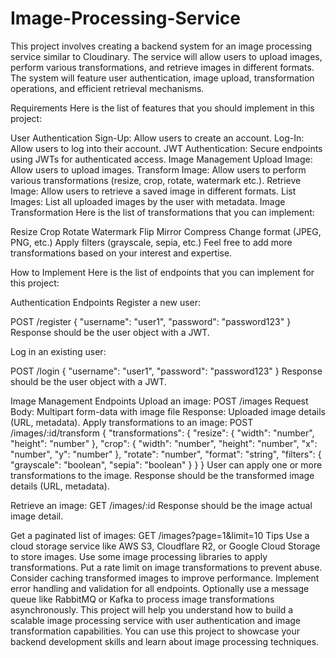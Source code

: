 # Image-Processing-Service

This project involves creating a backend system for an image processing service similar to Cloudinary. The service will allow users to upload images, perform various transformations, and retrieve images in different formats. The system will feature user authentication, image upload, transformation operations, and efficient retrieval mechanisms.

Requirements
Here is the list of features that you should implement in this project:

User Authentication
Sign-Up: Allow users to create an account.
Log-In: Allow users to log into their account.
JWT Authentication: Secure endpoints using JWTs for authenticated access.
Image Management
Upload Image: Allow users to upload images.
Transform Image: Allow users to perform various transformations (resize, crop, rotate, watermark etc.).
Retrieve Image: Allow users to retrieve a saved image in different formats.
List Images: List all uploaded images by the user with metadata.
Image Transformation
Here is the list of transformations that you can implement:

Resize
Crop
Rotate
Watermark
Flip
Mirror
Compress
Change format (JPEG, PNG, etc.)
Apply filters (grayscale, sepia, etc.)
Feel free to add more transformations based on your interest and expertise.

How to Implement
Here is the list of endpoints that you can implement for this project:

Authentication Endpoints
Register a new user:

POST /register
{
  "username": "user1",
  "password": "password123"
}
Response should be the user object with a JWT.

Log in an existing user:

POST /login
{
  "username": "user1",
  "password": "password123"
}
Response should be the user object with a JWT.

Image Management Endpoints
Upload an image:
POST /images
Request Body: Multipart form-data with image file
Response: Uploaded image details (URL, metadata).
Apply transformations to an image:
POST /images/:id/transform
{
  "transformations": {
    "resize": {
      "width": "number",
      "height": "number"
    },
    "crop": {
      "width": "number",
      "height": "number",
      "x": "number",
      "y": "number"
    },
    "rotate": "number",
    "format": "string",
    "filters": {
      "grayscale": "boolean",
      "sepia": "boolean"
    }
  }
}
User can apply one or more transformations to the image. Response should be the transformed image details (URL, metadata).

Retrieve an image:
GET /images/:id
Response should be the image actual image detail.

Get a paginated list of images:
GET /images?page=1&limit=10
Tips
Use a cloud storage service like AWS S3, Cloudflare R2, or Google Cloud Storage to store images.
Use some image processing libraries to apply transformations.
Put a rate limit on image transformations to prevent abuse.
Consider caching transformed images to improve performance.
Implement error handling and validation for all endpoints.
Optionally use a message queue like RabbitMQ or Kafka to process image transformations asynchronously.
This project will help you understand how to build a scalable image processing service with user authentication and image transformation capabilities. You can use this project to showcase your backend development skills and learn about image processing techniques.
